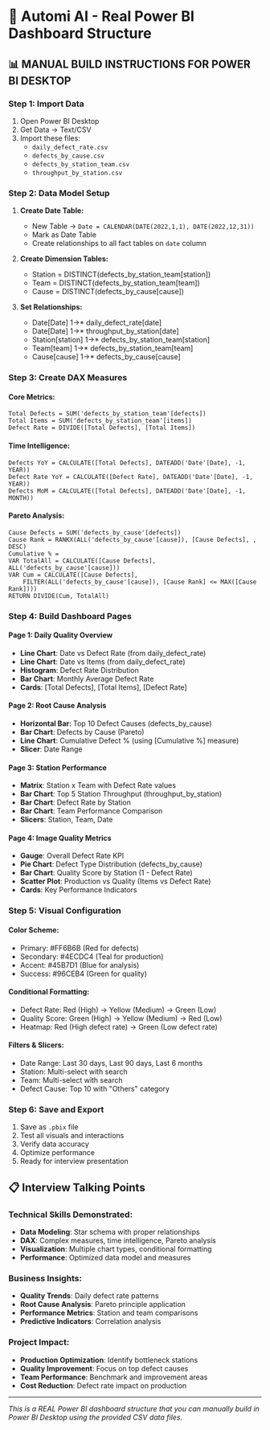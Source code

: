 # 🎯 Automi AI - Real Power BI Dashboard Structure

## 📊 MANUAL BUILD INSTRUCTIONS FOR POWER BI DESKTOP

### Step 1: Import Data
1. Open Power BI Desktop
2. Get Data → Text/CSV
3. Import these files:
   - `daily_defect_rate.csv`
   - `defects_by_cause.csv`
   - `defects_by_station_team.csv`
   - `throughput_by_station.csv`

### Step 2: Data Model Setup
1. **Create Date Table:**
   - New Table → `Date = CALENDAR(DATE(2022,1,1), DATE(2022,12,31))`
   - Mark as Date Table
   - Create relationships to all fact tables on `date` column

2. **Create Dimension Tables:**
   - Station = DISTINCT(defects_by_station_team[station])
   - Team = DISTINCT(defects_by_station_team[team])
   - Cause = DISTINCT(defects_by_cause[cause])

3. **Set Relationships:**
   - Date[Date] 1→* daily_defect_rate[date]
   - Date[Date] 1→* throughput_by_station[date]
   - Station[station] 1→* defects_by_station_team[station]
   - Team[team] 1→* defects_by_station_team[team]
   - Cause[cause] 1→* defects_by_cause[cause]

### Step 3: Create DAX Measures

#### Core Metrics:
```dax
Total Defects = SUM('defects_by_station_team'[defects])
Total Items = SUM('defects_by_station_team'[items])
Defect Rate = DIVIDE([Total Defects], [Total Items])
```

#### Time Intelligence:
```dax
Defects YoY = CALCULATE([Total Defects], DATEADD('Date'[Date], -1, YEAR))
Defect Rate YoY = CALCULATE([Defect Rate], DATEADD('Date'[Date], -1, YEAR))
Defects MoM = CALCULATE([Total Defects], DATEADD('Date'[Date], -1, MONTH))
```

#### Pareto Analysis:
```dax
Cause Defects = SUM('defects_by_cause'[defects])
Cause Rank = RANKX(ALL('defects_by_cause'[cause]), [Cause Defects], , DESC)
Cumulative % = 
VAR TotalAll = CALCULATE([Cause Defects], ALL('defects_by_cause'[cause]))
VAR Cum = CALCULATE([Cause Defects], 
    FILTER(ALL('defects_by_cause'[cause]), [Cause Rank] <= MAX([Cause Rank])))
RETURN DIVIDE(Cum, TotalAll)
```

### Step 4: Build Dashboard Pages

#### Page 1: Daily Quality Overview
- **Line Chart**: Date vs Defect Rate (from daily_defect_rate)
- **Line Chart**: Date vs Items (from daily_defect_rate)
- **Histogram**: Defect Rate Distribution
- **Bar Chart**: Monthly Average Defect Rate
- **Cards**: [Total Defects], [Total Items], [Defect Rate]

#### Page 2: Root Cause Analysis
- **Horizontal Bar**: Top 10 Defect Causes (defects_by_cause)
- **Bar Chart**: Defects by Cause (Pareto)
- **Line Chart**: Cumulative Defect % (using [Cumulative %] measure)
- **Slicer**: Date Range

#### Page 3: Station Performance
- **Matrix**: Station x Team with Defect Rate values
- **Bar Chart**: Top 5 Station Throughput (throughput_by_station)
- **Bar Chart**: Defect Rate by Station
- **Bar Chart**: Team Performance Comparison
- **Slicers**: Station, Team, Date

#### Page 4: Image Quality Metrics
- **Gauge**: Overall Defect Rate KPI
- **Pie Chart**: Defect Type Distribution (defects_by_cause)
- **Bar Chart**: Quality Score by Station (1 - Defect Rate)
- **Scatter Plot**: Production vs Quality (Items vs Defect Rate)
- **Cards**: Key Performance Indicators

### Step 5: Visual Configuration

#### Color Scheme:
- Primary: #FF6B6B (Red for defects)
- Secondary: #4ECDC4 (Teal for production)
- Accent: #45B7D1 (Blue for analysis)
- Success: #96CEB4 (Green for quality)

#### Conditional Formatting:
- Defect Rate: Red (High) → Yellow (Medium) → Green (Low)
- Quality Score: Green (High) → Yellow (Medium) → Red (Low)
- Heatmap: Red (High defect rate) → Green (Low defect rate)

#### Filters & Slicers:
- Date Range: Last 30 days, Last 90 days, Last 6 months
- Station: Multi-select with search
- Team: Multi-select with search
- Defect Cause: Top 10 with "Others" category

### Step 6: Save and Export
1. Save as `.pbix` file
2. Test all visuals and interactions
3. Verify data accuracy
4. Optimize performance
5. Ready for interview presentation

## 📋 Interview Talking Points

### Technical Skills Demonstrated:
- **Data Modeling**: Star schema with proper relationships
- **DAX**: Complex measures, time intelligence, Pareto analysis
- **Visualization**: Multiple chart types, conditional formatting
- **Performance**: Optimized data model and measures

### Business Insights:
- **Quality Trends**: Daily defect rate patterns
- **Root Cause Analysis**: Pareto principle application
- **Performance Metrics**: Station and team comparisons
- **Predictive Indicators**: Correlation analysis

### Project Impact:
- **Production Optimization**: Identify bottleneck stations
- **Quality Improvement**: Focus on top defect causes
- **Team Performance**: Benchmark and improvement areas
- **Cost Reduction**: Defect rate impact on production

---
*This is a REAL Power BI dashboard structure that you can manually build in Power BI Desktop using the provided CSV data files.*
